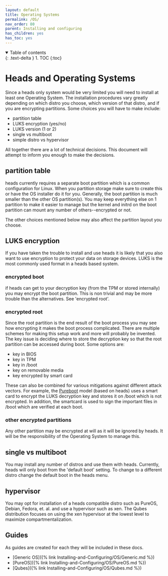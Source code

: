 ```yaml
---
layout: default
title: Operating Systems
permalink: /OS/
nav_order: 80
parent: Installing and configuring
has_children: yes
has_toc: yes
---
```


<!-- markdownlint-disable MD033 -->
<details open markdown="block">
  <summary>
    Table of contents
  </summary>
  {: .text-delta }
1. TOC
{:toc}
</details>
<!-- markdownlint-enable MD033 -->

Heads and Operating Systems
====

Since a heads only system would be very limited you will need to install at least one Operating System.  The installation procedures vary greatly depending on which distro you choose, which version of that distro, and if you are encrypting partitions.  Some choices you will have to make include:

* partition table
* LUKS encryption (yes/no)
* LUKS version (1 or 2)
* single vs multiboot
* simple distro vs hypervisor

All together there are a lot of technical decisions.  This document will attempt to inform you enough to make the decisions.


partition table
----

heads currently requires a separate boot partition which is a common configuration for Linux.  When you partition storage make sure to create this or have the OS installer do it for you.  Generally, the boot partition is much smaller than the other OS partition(s).  You may keep everything else on 1 partition to make it easier to manage but the kernel and initrd on the boot partition can mount any number of others--encrypted or not.

The other choices mentioned below may also affect the partition layout you choose.


LUKS encryption
----

If you have taken the trouble to install and use heads it is likely that you also want to use encryption to protect your data on storage devices.  LUKS is the most commonly used format in a heads based system.  

### encrypted boot

if heads can get to your decryption key (from the TPM or stored internally) you may encrypt the boot partition.  This is non trivial and may be more trouble than the alternatives.  See 'encrypted root'.

### encrypted root

Since the root partition is the end result of the boot process you may see how encrypting it makes the boot process complicated.  There are multiple schemes for making this setup work and more will probably be invented.  The key issue is deciding where to store the decryption key so that the root partition can be accessed during boot.  Some options are:

* key in BIOS
* key in TPM
* key in /boot
* key on removable media
* key encrypted by smart card

These can also be combined for various mitigations against different attack vectors.  For example, the [Pureboot](https://docs.puri.sm/PureBoot.html) model (based on heads) uses a smart card to encrypt the LUKS decryption key and stores it on /boot which is not encrypted.  In addition, the smartcard is used to sign the important files in /boot which are verified at each boot.  


### other encrypted partitions

Any other partition may be encrypted at will as it will be ignored by heads.  It will be the responsibility of the Operating System to manage this.


single vs multiboot
----

You may install any number of distros and use them with heads.  Currently, heads will only boot from the 'default boot' setting.  To change to a different distro change the default boot in the heads menu.


hypervisor
----

You may opt for installation of a heads compatible distro such as PureOS, Debian, Fedora, et. al.  and use a hypervisor such as xen.  The Qubes distribution focuses on using the xen hypervisor at the lowest level to maximize compartmentalization.  


Guides
----

As guides are created for each they will be included in these docs.

* [Generic OS]({% link Installing-and-Configuring/OS/Generic.md %})
* [PureOS]({% link Installing-and-Configuring/OS/PureOS.md %})
* [Qubes]({% link Installing-and-Configuring/OS/Qubes.md %})
